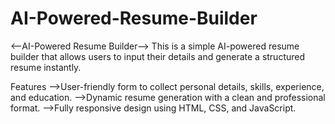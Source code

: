 # AI-Powered-Resume-Builder


<--AI-Powered Resume Builder-->
This is a simple AI-powered resume builder that allows users to input their details and generate a structured resume instantly.

Features
-->User-friendly form to collect personal details, skills, experience, and education.
-->Dynamic resume generation with a clean and professional format.
-->Fully responsive design using HTML, CSS, and JavaScript.
